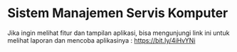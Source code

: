 # Sistem Manajemen Servis Komputer

Jika ingin melihat fitur dan tampilan aplikasi,
bisa mengunjungi link ini untuk melihat laporan dan mencoba aplikasinya : 
https://bit.ly/4iHvYNi
